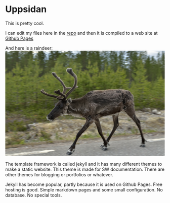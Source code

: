 # Uppsidan

This is pretty cool.

I can edit my files here in the [repo](https://github.com/Uppsidan.github.io) and then it is compiled to a web site at 
[Github Pages](https://uppsidan.github.io/)

And here is a raindeer:
![raindeer](20150713_185711_4672.jpg)

The template framework is called jekyll and it has many different themes to make a static website. This theme is made for SW documentation. There are other themes for blogging or portfolios or whatever.

Jekyll has become popular, partly because it is used on Github Pages. Free hosting is good. Simple markdown pages and some small configuration. No database. No special tools.
